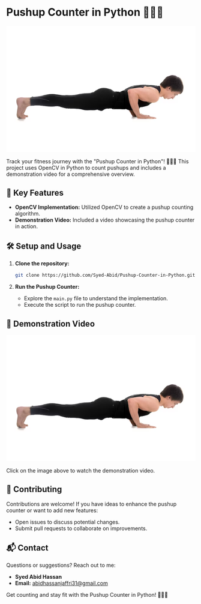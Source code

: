 # Pushup Counter in Python 🏋️‍♂️🔢

<div align="center">
  <img src="https://github.com/Syed-Abid/Pushup-Counter-in-Python/blob/main/Demo%20Video%20Thumbnail.png" alt="Pushup Logo">
</div>

Track your fitness journey with the "Pushup Counter in Python"! 🏋️‍♂️🔢 This project uses OpenCV in Python to count pushups and includes a demonstration video for a comprehensive overview.

## 🚀 Key Features

- **OpenCV Implementation:** Utilized OpenCV to create a pushup counting algorithm.
- **Demonstration Video:** Included a video showcasing the pushup counter in action.

## 🛠️ Setup and Usage

1. **Clone the repository:**
    ```bash
    git clone https://github.com/Syed-Abid/Pushup-Counter-in-Python.git
    ```

2. **Run the Pushup Counter:**
    - Explore the `main.py` file to understand the implementation.
    - Execute the script to run the pushup counter.

## 🎥 Demonstration Video

[![Pushup Counter Demo](https://github.com/Syed-Abid/Pushup-Counter-in-Python/blob/main/Demo%20Video%20Thumbnail.png)](https://github.com/Syed-Abid/Pushup-Counter-in-Python/blob/main/Demo%20Compressed%20Video.mp4)

Click on the image above to watch the demonstration video.

## 🤝 Contributing

Contributions are welcome! If you have ideas to enhance the pushup counter or want to add new features:

- Open issues to discuss potential changes.
- Submit pull requests to collaborate on improvements.

## 📬 Contact

Questions or suggestions? Reach out to me:

- **Syed Abid Hassan**
- **Email:** [abidhassanjaffri31@gmail.com](mailto:abidhassanjaffri31@gmail.com)

Get counting and stay fit with the Pushup Counter in Python! 🏋️‍♂️🔢
